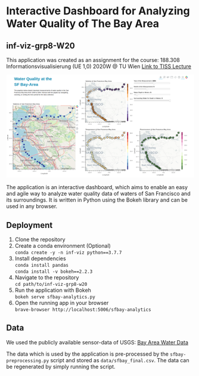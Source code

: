 # Interactive Dashboard for Analyzing Water Quality of The Bay Area
## inf-viz-grp8-W20

This application was created as an assignment for the course: 188.308 Informationsvisualisierung (UE 1,0) 2020W @ TU Wien
[Link to TISS Lecture](https://tiss.tuwien.ac.at/course/courseDetails.xhtml?dswid=3687&dsrid=241&courseNr=188308&semester=2020W)


![image info](./sfbay_analytics.png)

The application is an interactive dashboard, which aims to enable an easy and agile way to analyze water quality data of waters of San Francisco and its surroundings.
It is written in Python using the Bokeh library and can be used in any browser.

## Deployment

1. Clone the repository  
2. Create a conda environment (Optional)  
`conda create -y -n inf-viz python==3.7.7`  
3. Install dependencies  
`conda install pandas`  
`conda install -v bokeh==2.2.3`  
4. Navigate to the repository  
`cd path/to/inf-viz-grp8-w20`  
5. Run the application with Bokeh  
`bokeh serve sfbay-analytics.py`  
6. Open the running app in your browser  
`brave-browser http://localhost:5006/sfbay-analytics`  

## Data
We used the publicly available sensor-data of USGS:
[Bay Area Water Data](https://sfbay.wr.usgs.gov/access/wqdata/index.html)

The data which is used by the application is pre-processed by the `sfbay-preprocessing.py` script and stored as `data/sfbay_final.csv`. The data can be regenerated by simply running the script.


